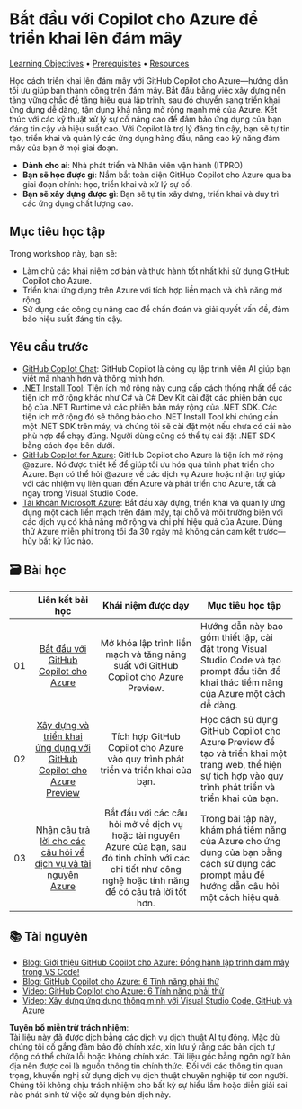 # Bắt đầu với Copilot cho Azure để triển khai lên đám mây

[Learning Objectives](../../../06-Using-GitHub-Copilot-for-Azure-to-Deploy-to-Cloud) • [Prerequisites](../../../06-Using-GitHub-Copilot-for-Azure-to-Deploy-to-Cloud) • [Resources](../../../06-Using-GitHub-Copilot-for-Azure-to-Deploy-to-Cloud)

Học cách triển khai lên đám mây với GitHub Copilot cho Azure—hướng dẫn tối ưu giúp bạn thành công trên đám mây. Bắt đầu bằng việc xây dựng nền tảng vững chắc để tăng hiệu quả lập trình, sau đó chuyển sang triển khai ứng dụng dễ dàng, tận dụng khả năng mở rộng mạnh mẽ của Azure. Kết thúc với các kỹ thuật xử lý sự cố nâng cao để đảm bảo ứng dụng của bạn đáng tin cậy và hiệu suất cao. Với Copilot là trợ lý đáng tin cậy, bạn sẽ tự tin tạo, triển khai và quản lý các ứng dụng hàng đầu, nâng cao kỹ năng đám mây của bạn ở mọi giai đoạn.

- **Dành cho ai**: Nhà phát triển và Nhân viên vận hành (ITPRO)
- **Bạn sẽ học được gì**: Nắm bắt toàn diện GitHub Copilot cho Azure qua ba giai đoạn chính: học, triển khai và xử lý sự cố.
- **Bạn sẽ xây dựng được gì**: Bạn sẽ tự tin xây dựng, triển khai và duy trì các ứng dụng chất lượng cao.

<a name="Learn"/>

## Mục tiêu học tập

Trong workshop này, bạn sẽ:

- Làm chủ các khái niệm cơ bản và thực hành tốt nhất khi sử dụng GitHub Copilot cho Azure.
- Triển khai ứng dụng trên Azure với tích hợp liền mạch và khả năng mở rộng.
- Sử dụng các công cụ nâng cao để chẩn đoán và giải quyết vấn đề, đảm bảo hiệu suất đáng tin cậy.

<a name="pre-req"/>

## Yêu cầu trước

- [GitHub Copilot Chat](https://marketplace.visualstudio.com/items?itemName=GitHub.copilot): GitHub Copilot là công cụ lập trình viên AI giúp bạn viết mã nhanh hơn và thông minh hơn.
- [.NET Install Tool](https://marketplace.visualstudio.com/items?itemName=ms-dotnettools.vscode-dotnet-runtime): Tiện ích mở rộng này cung cấp cách thống nhất để các tiện ích mở rộng khác như C# và C# Dev Kit cài đặt các phiên bản cục bộ của .NET Runtime và các phiên bản máy rộng của .NET SDK. Các tiện ích mở rộng đó sẽ thông báo cho .NET Install Tool khi chúng cần một .NET SDK trên máy, và chúng tôi sẽ cài đặt một nếu chưa có cái nào phù hợp để chạy đúng. Người dùng cũng có thể tự cài đặt .NET SDK bằng cách đọc bên dưới.
- [GitHub Copilot for Azure](https://marketplace.visualstudio.com/items?itemName=ms-azuretools.vscode-azure-github-copilot): GitHub Copilot cho Azure là tiện ích mở rộng @azure. Nó được thiết kế để giúp tối ưu hóa quá trình phát triển cho Azure. Bạn có thể hỏi @azure về các dịch vụ Azure hoặc nhận trợ giúp với các nhiệm vụ liên quan đến Azure và phát triển cho Azure, tất cả ngay trong Visual Studio Code.
- [Tài khoản Microsoft Azure](https://azure.microsoft.com/pricing/purchase-options/azure-account): Bắt đầu xây dựng, triển khai và quản lý ứng dụng một cách liền mạch trên đám mây, tại chỗ và môi trường biên với các dịch vụ có khả năng mở rộng và chi phí hiệu quả của Azure. Dùng thử Azure miễn phí trong tối đa 30 ngày mà không cần cam kết trước—hủy bất kỳ lúc nào.

<a name="book"/>

## 🗃️ Bài học
|       |              Liên kết bài học              |                       Khái niệm được dạy                       |                     Mục tiêu học tập                 |                             
| :---: | :-----------------------------------------: | :-------------------------------------------------------------: | ---------------------------------------------------- |
| 01 | [Bắt đầu với GitHub Copilot cho Azure](https://github.com/microsoft/mastering-github-copilot-for-dotnet-csharp-developers/blob/main/06-Using-GitHub-Copilot-for-Azure-to-Deploy-to-Cloud/01-Getting-Started-with-GitHub-Copilot-for-Azure.md) | Mở khóa lập trình liền mạch và tăng năng suất với GitHub Copilot cho Azure Preview.| Hướng dẫn này bao gồm thiết lập, cài đặt trong Visual Studio Code và tạo prompt đầu tiên để khai thác tiềm năng của Azure một cách dễ dàng. |
| 02 | [Xây dựng và triển khai ứng dụng với GitHub Copilot cho Azure Preview](https://github.com/microsoft/mastering-github-copilot-for-dotnet-csharp-developers/blob/main/06-Using-GitHub-Copilot-for-Azure-to-Deploy-to-Cloud/02-Build-and-deploy-your-application-with-GitHub-Copilot-for-Azure.md) | Tích hợp GitHub Copilot cho Azure vào quy trình phát triển và triển khai của bạn. | Học cách sử dụng GitHub Copilot cho Azure Preview để tạo và triển khai một trang web, thể hiện sự tích hợp vào quy trình phát triển và triển khai của bạn. | 
| 03 | [Nhận câu trả lời cho các câu hỏi về dịch vụ và tài nguyên Azure](https://github.com/microsoft/mastering-github-copilot-for-dotnet-csharp-developers/blob/main/06-Using-GitHub-Copilot-for-Azure-to-Deploy-to-Cloud/03-Get-Answers-to-your-Questions-about-Azure-Services-and-Resources.md) | Bắt đầu với các câu hỏi mở về dịch vụ hoặc tài nguyên Azure của bạn, sau đó tinh chỉnh với các chi tiết như công nghệ hoặc tính năng để có câu trả lời tốt hơn. | Trong bài tập này, khám phá tiềm năng của Azure cho ứng dụng của bạn bằng cách sử dụng các prompt mẫu để hướng dẫn câu hỏi một cách hiệu quả. | 

## :books: Tài nguyên

- [Blog: Giới thiệu GitHub Copilot cho Azure: Đồng hành lập trình đám mây trong VS Code!](https://techcommunity.microsoft.com/t5/microsoft-developer-community/introducing-github-copilot-for-azure-your-cloud-coding-companion/ba-p/4127644)
- [Blog: GitHub Copilot cho Azure: 6 Tính năng phải thử](https://techcommunity.microsoft.com/t5/microsoft-developer-community/github-copilot-for-azure-6-must-try-features/ba-p/4283126)
- [Video: GitHub Copilot cho Azure: 6 Tính năng phải thử](https://youtube.com/playlist?list=PLlrxD0HtieHgdwrN6ooxApdfBKTJK7465&si=9rl-kNItvFPeqhwa)
- [Video: Xây dựng ứng dụng thông minh với Visual Studio Code, GitHub và Azure](https://youtu.be/30OpmbWL1t8?si=FvkRqa-wxTHaU3qA&t=1024)

**Tuyên bố miễn trừ trách nhiệm**:  
Tài liệu này đã được dịch bằng các dịch vụ dịch thuật AI tự động. Mặc dù chúng tôi cố gắng đảm bảo độ chính xác, xin lưu ý rằng các bản dịch tự động có thể chứa lỗi hoặc không chính xác. Tài liệu gốc bằng ngôn ngữ bản địa nên được coi là nguồn thông tin chính thức. Đối với các thông tin quan trọng, khuyến nghị sử dụng dịch vụ dịch thuật chuyên nghiệp từ con người. Chúng tôi không chịu trách nhiệm cho bất kỳ sự hiểu lầm hoặc diễn giải sai nào phát sinh từ việc sử dụng bản dịch này.